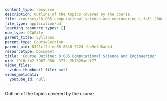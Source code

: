```yaml
---
content_type: resource
description: Outline of the topics covered by the course.
file: /courses/18-085-computational-science-and-engineering-i-fall-2008/f9f6cfb23907950c377c2b7320aecf77_outline.pdf
file_type: application/pdf
learning_resource_types: []
ocw_type: OCWFile
parent_title: Syllabus
parent_type: CourseSection
parent_uid: 8321cf2d-ec08-88f8-5224-fbb9efd6ae4d
resourcetype: Document
title: 'Course Outline: 8.085 Computational Science and Engineering'
uid: f9f6cfb2-3907-950c-377c-2b7320aecf77
video_files:
  video_thumbnail_file: null
video_metadata:
  youtube_id: null
---
```

Outline of the topics covered by the course.

